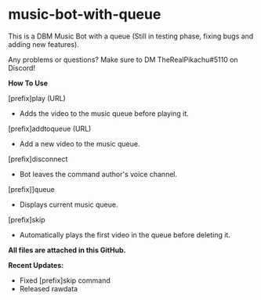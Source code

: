 # music-bot-with-queue
This is a DBM Music Bot with a queue (Still in testing phase, fixing bugs and adding new features).

Any problems or questions? Make sure to DM TheRealPikachu#5110 on Discord!

**How To Use**

[prefix]play (URL)
- Adds the video to the music queue before playing it.

[prefix]addtoqueue (URL)
- Add a new video to the music queue.

[prefix]disconnect
- Bot leaves the command author's voice channel.

[prefix]]queue
- Displays current music queue.

[prefix]skip
- Automatically plays the first video in the queue before deleting it.

**All files are attached in this GitHub.**

**Recent Updates:**
- Fixed [prefix]skip command
- Released rawdata 
